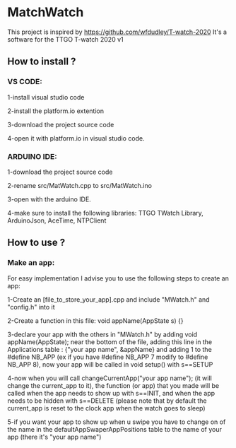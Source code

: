 # MatchWatch
This project is inspired by https://github.com/wfdudley/T-watch-2020 It's a software for the TTGO T-watch 2020 v1

<h2>How to install ?</h2>

<h3>VS CODE:</h3>

1-install visual studio code

2-install the platform.io extention

3-download the project source code

4-open it with platform.io in visual studio code.

<h3>ARDUINO IDE:</h3>

1-download the project source code

2-rename src/MatWatch.cpp to src/MatWatch.ino

3-open with the arduino IDE.

4-make sure to install the following libraries: TTGO TWatch Library, ArduinoJson, AceTime, NTPClient

<h2>How to use ?</h2>

<h3>Make an app:</h3>

For easy implementation I advise you to use the following steps to create an app:

1-Create an [file_to_store_your_app].cpp and include "MWatch.h" and "config.h" into it

2-Create a function in this file: void appName(AppState s) {}

3-declare your app with the others in "MWatch.h" by adding void appName(AppState); near the bottom of the file, adding this line in the Applications table : {"your app name", &appName} and adding 1 to the #define NB_APP (ex if you have #define NB_APP 7 modify to #define NB_APP 8), now your app will be called in void setup() with s==SETUP

4-now when you will call changeCurrentApp("your app name"); (it will change the current_app to it), the function (or app) that you made will be called when the app needs to show up with s==INIT, and when the app needs to be hidden with s==DELETE (please note that by default the current_app is reset to the clock app when the watch goes to sleep)

5-if you want your app to show up when u swipe you have to change on of the name in the defaultAppSwaperAppPositions table to the name of your app (there it's "your app name")
